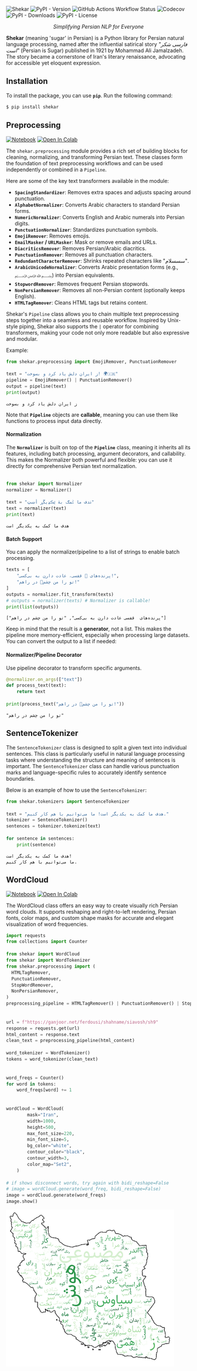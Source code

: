 
![Shekar](https://amirivojdan.io/wp-content/uploads/2025/01/shekar-lib.png)
![PyPI - Version](https://img.shields.io/pypi/v/shekar?color=00A693)
![GitHub Actions Workflow Status](https://img.shields.io/github/actions/workflow/status/amirivojdan/shekar/test.yml?color=00A693)
![Codecov](https://img.shields.io/codecov/c/github/amirivojdan/shekar?color=00A693)
![PyPI - Downloads](https://img.shields.io/pypi/dm/shekar?color=00A693)
![PyPI - License](https://img.shields.io/pypi/l/shekar?color=00A693)

<p align="center">
    <em>Simplifying Persian NLP for Everyone</em>
</p>

**Shekar** (meaning 'sugar' in Persian) is a Python library for Persian natural language processing, named after the influential satirical story *"فارسی شکر است"* (Persian is Sugar) published in 1921 by Mohammad Ali Jamalzadeh.
The story became a cornerstone of Iran's literary renaissance, advocating for accessible yet eloquent expression.
## Installation

To install the package, you can use **`pip`**. Run the following command:

<!-- termynal -->
```bash
$ pip install shekar
```

## Preprocessing

[![Notebook](https://img.shields.io/badge/Notebook-Jupyter-00A693.svg)](examples/preprocessing.ipynb)  [![Open In Colab](https://colab.research.google.com/assets/colab-badge.svg)](https://colab.research.google.com/github/amirivojdan/shekar/blob/main/examples/preprocessing.ipynb)

The `shekar.preprocessing` module provides a rich set of building blocks for cleaning, normalizing, and transforming Persian text. These classes form the foundation of text preprocessing workflows and can be used independently or combined in a `Pipeline`.

Here are some of the key text transformers available in the module:

- **`SpacingStandardizer`**: Removes extra spaces and adjusts spacing around punctuation.
- **`AlphabetNormalizer`**: Converts Arabic characters to standard Persian forms.
- **`NumericNormalizer`**: Converts English and Arabic numerals into Persian digits.
- **`PunctuationNormalizer`**: Standardizes punctuation symbols.
- **`EmojiRemover`**: Removes emojis.
- **`EmailMasker` / `URLMasker`**: Mask or remove emails and URLs.
- **`DiacriticsRemover`**: Removes Persian/Arabic diacritics.
- **`PunctuationRemover`**: Removes all punctuation characters.
- **`RedundantCharacterRemover`**: Shrinks repeated characters like "سسسلام".
- **`ArabicUnicodeNormalizer`**: Converts Arabic presentation forms (e.g., ﷽) into Persian equivalents.
- **`StopwordRemover`**: Removes frequent Persian stopwords.
- **`NonPersianRemover`**: Removes all non-Persian content (optionally keeps English).
- **`HTMLTagRemover`**: Cleans HTML tags but retains content.

Shekar's `Pipeline` class allows you to chain multiple text preprocessing steps together into a seamless and reusable workflow. Inspired by Unix-style piping, Shekar also supports the `|` operator for combining transformers, making your code not only more readable but also expressive and modular.

Example: 

```python
from shekar.preprocessing import EmojiRemover, PunctuationRemover

text = "ز ایران دلش یاد کرد و بسوخت! 🌍🇮🇷"
pipeline = EmojiRemover() | PunctuationRemover()
output = pipeline(text)
print(output)
```

```shell
ز ایران دلش یاد کرد و بسوخت
```

Note that **`Pipeline`** objects are **callable**, meaning you can use them like functions to process input data directly.

#### Normalization

The **`Normalizer`** is built on top of the **`Pipeline`** class, meaning it inherits all its features, including batch processing, argument decorators, and callability. This makes the Normalizer both powerful and flexible: you can use it directly for comprehensive Persian text normalization.

```python

from shekar import Normalizer
normalizer = Normalizer()

text = "ۿدف ما ػمګ بۀ ێڪډيڱڕ أښټ"
text = normalizer(text) 
print(text)
```
```shell
هدف ما کمک به یکدیگر است
```

#### Batch Support
You can apply the normalizer/pipeline to a list of strings to enable batch processing.

```python
texts = [
    "پرنده‌های 🐔 قفسی، عادت دارن به بی‌کسی!",
    "تو را من چشم👀 در راهم!"
]
outputs = normalizer.fit_transform(texts)
# outputs = normalizer(texts) # Normalizer is callable! 
print(list(outputs))
```

```shell
["پرنده‌های  قفسی عادت دارن به بی‌کسی", "تو را من چشم در راهم"]
```

Keep in mind that the result is a **generator**, not a list. This makes the pipeline more memory-efficient, especially when processing large datasets. You can convert the output to a list if needed:

#### Normalizer/Pipeline Decorator
Use pipeline decorator to transform specific arguments.
```python
@normalizer.on_args(["text"])
def process_text(text):
    return text

print(process_text("تو را من چشم👀 در راهم!"))
```

```shell
"تو را من چشم در راهم"
```

## SentenceTokenizer

The `SentenceTokenizer` class is designed to split a given text into individual sentences. This class is particularly useful in natural language processing tasks where understanding the structure and meaning of sentences is important. The `SentenceTokenizer` class can handle various punctuation marks and language-specific rules to accurately identify sentence boundaries.

Below is an example of how to use the `SentenceTokenizer`:

```python
from shekar.tokenizers import SentenceTokenizer

text = "هدف ما کمک به یکدیگر است! ما می‌توانیم با هم کار کنیم."
tokenizer = SentenceTokenizer()
sentences = tokenizer.tokenize(text)

for sentence in sentences:
    print(sentence)
```

```output
هدف ما کمک به یکدیگر است!
ما می‌توانیم با هم کار کنیم.
```
 
## WordCloud

[![Notebook](https://img.shields.io/badge/Notebook-Jupyter-00A693.svg)](examples/word_cloud.ipynb)  [![Open In Colab](https://colab.research.google.com/assets/colab-badge.svg)](https://colab.research.google.com/github/amirivojdan/shekar/blob/main/examples/word_cloud.ipynb)

The WordCloud class offers an easy way to create visually rich Persian word clouds. It supports reshaping and right-to-left rendering, Persian fonts, color maps, and custom shape masks for accurate and elegant visualization of word frequencies.

```python
import requests
from collections import Counter

from shekar import WordCloud
from shekar import WordTokenizer
from shekar.preprocessing import (
  HTMLTagRemover,
  PunctuationRemover,
  StopWordRemover,
  NonPersianRemover,
)
preprocessing_pipeline = HTMLTagRemover() | PunctuationRemover() | StopWordRemover() | NonPersianRemover()


url = f"https://ganjoor.net/ferdousi/shahname/siavosh/sh9"
response = requests.get(url)
html_content = response.text
clean_text = preprocessing_pipeline(html_content)

word_tokenizer = WordTokenizer()
tokens = word_tokenizer(clean_text)


word_freqs = Counter()
for word in tokens:
    word_freqs[word] += 1


wordCloud = WordCloud(
        mask="Iran",
        width=1000,
        height=500,
        max_font_size=220,
        min_font_size=5,
        bg_color="white",
        contour_color="black",
        contour_width=3,
        color_map="Set2",
    )

# if shows disconnect words, try again with bidi_reshape=False
# image = wordCloud.generate(word_freq, bidi_reshape=False)
image = wordCloud.generate(word_freqs)
image.show()
```

![](https://raw.githubusercontent.com/amirivojdan/shekar/main/assets/wordcloud_example.png)